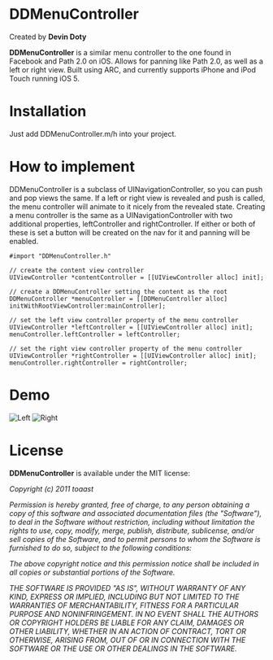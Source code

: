 # DDMenuController

Created by **Devin Doty**

**DDMenuController** is a similar menu controller to the one found in Facebook and Path 2.0 on iOS. Allows for panning like Path 2.0, as well as a left or right view. Built using ARC, and currently supports iPhone and iPod Touch running iOS 5. 

# Installation

Just add DDMenuController.m/h into your project.

# How to implement

DDMenuController is a subclass of UINavigationController, so you can push and pop views the same. If a left or right view is revealed and push is called, the menu controller will animate to it nicely from the revealed state. Creating a menu controller is the same as a UINavigationController with two additional properties, leftController and rightController. If either or both of these is set a button will be created on the nav for it and panning will be enabled.

	#import "DDMenuController.h"

	// create the content view controller
	UIViewController *contentController = [[UIViewController alloc] init];
	
	// create a DDMenuController setting the content as the root
    DDMenuController *menuController = [[DDMenuController alloc] initWithRootViewController:mainController];

	// set the left view controller property of the menu controller
    UIViewController *leftController = [[UIViewController alloc] init];
    menuController.leftController = leftController;

	// set the right view controller property of the menu controller
    UIViewController *rightController = [[UIViewController alloc] init];
    menuController.rightController = rightController;

# Demo

![Left](https://github.com/devindoty/DDMenuController/blob/master/DDMenuController/DDMenuController/DemoImages/left.png)
![Right](https://github.com/devindoty/DDMenuController/blob/master/DDMenuController/DDMenuController/DemoImages/right.png)


# License

**DDMenuController** is available under the MIT license:

*Copyright (c) 2011 toaast*

*Permission is hereby granted, free of charge, to any person obtaining a copy*
*of this software and associated documentation files (the "Software"), to deal*
*in the Software without restriction, including without limitation the rights*
*to use, copy, modify, merge, publish, distribute, sublicense, and/or sell*
*copies of the Software, and to permit persons to whom the Software is*
*furnished to do so, subject to the following conditions:*

*The above copyright notice and this permission notice shall be included in*
*all copies or substantial portions of the Software.*

*THE SOFTWARE IS PROVIDED "AS IS", WITHOUT WARRANTY OF ANY KIND, EXPRESS OR*
*IMPLIED, INCLUDING BUT NOT LIMITED TO THE WARRANTIES OF MERCHANTABILITY,*
*FITNESS FOR A PARTICULAR PURPOSE AND NONINFRINGEMENT. IN NO EVENT SHALL THE*
*AUTHORS OR COPYRIGHT HOLDERS BE LIABLE FOR ANY CLAIM, DAMAGES OR OTHER*
*LIABILITY, WHETHER IN AN ACTION OF CONTRACT, TORT OR OTHERWISE, ARISING FROM,*
*OUT OF OR IN CONNECTION WITH THE SOFTWARE OR THE USE OR OTHER DEALINGS IN*
*THE SOFTWARE.*